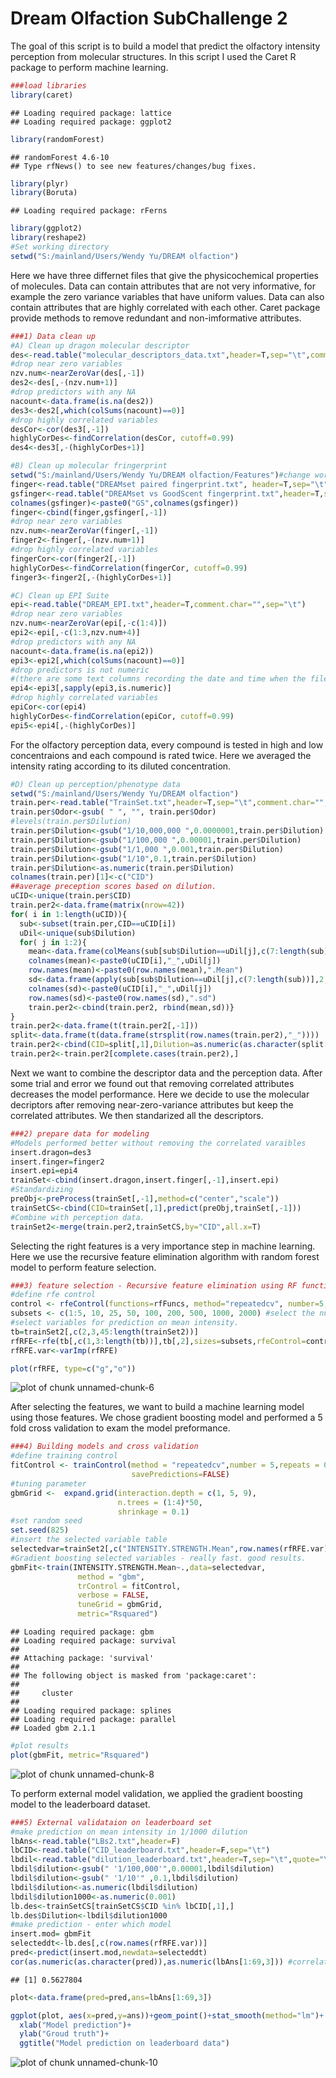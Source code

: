 Dream Olfaction SubChallenge 2
========================================================
The goal of this script is to build a model that predict the olfactory intensity perception from molecular structures. 
In this script I used the Caret R package to perform machine learning. 


```r
###load libraries
library(caret)
```

```
## Loading required package: lattice
## Loading required package: ggplot2
```

```r
library(randomForest)
```

```
## randomForest 4.6-10
## Type rfNews() to see new features/changes/bug fixes.
```

```r
library(plyr)
library(Boruta)
```

```
## Loading required package: rFerns
```

```r
library(ggplot2)
library(reshape2)
#Set working directory
setwd("S:/mainland/Users/Wendy Yu/DREAM olfaction")
```

Here we have three differnet files that give the physicochemical properties of molecules. Data can contain attributes that are not very informative, for example the zero variance variables that have uniform values. Data can also contain attributes that are highly correlated with each other. Caret package provide methods to remove redundant and non-imformative attributes. 


```r
###1) Data clean up 
#A) Clean up dragon molecular descriptor 
des<-read.table("molecular_descriptors_data.txt",header=T,sep="\t",comment.char="")
#drop near zero variables
nzv.num<-nearZeroVar(des[,-1])
des2<-des[,-(nzv.num+1)]
#drop predictors with any NA
nacount<-data.frame(is.na(des2))
des3<-des2[,which(colSums(nacount)==0)]
#drop highly correlated variables 
desCor<-cor(des3[,-1])
highlyCorDes<-findCorrelation(desCor, cutoff=0.99)
des4<-des3[,-(highlyCorDes+1)]

#B) Clean up molecular fringerprint 
setwd("S:/mainland/Users/Wendy Yu/DREAM olfaction/Features")#change working directory
finger<-read.table("DREAMset paired fingerprint.txt", header=T,sep="\t", comment.char="")
gsfinger<-read.table("DREAMset vs GoodScent fingerprint.txt",header=T,sep="\t",comment.char="")
colnames(gsfinger)<-paste0("GS",colnames(gsfinger))
finger<-cbind(finger,gsfinger[,-1])
#drop near zero variables
nzv.num<-nearZeroVar(finger[,-1])
finger2<-finger[,-(nzv.num+1)]
#drop highly correlated variables 
fingerCor<-cor(finger2[,-1])
highlyCorDes<-findCorrelation(fingerCor, cutoff=0.99)
finger3<-finger2[,-(highlyCorDes+1)]

#C) Clean up EPI Suite
epi<-read.table("DREAM_EPI.txt",header=T,comment.char="",sep="\t")
#drop near zero variables
nzv.num<-nearZeroVar(epi[,-c(1:4)])
epi2<-epi[,-c(1:3,nzv.num+4)]
#drop predictors with any NA
nacount<-data.frame(is.na(epi2))
epi3<-epi2[,which(colSums(nacount)==0)]
#drop predictors is not numeric 
#(there are some text columns recording the date and time when the file is generated)
epi4<-epi3[,sapply(epi3,is.numeric)]
#drop highly correlated variables
epiCor<-cor(epi4)
highlyCorDes<-findCorrelation(epiCor, cutoff=0.99)
epi5<-epi4[,-(highlyCorDes)]
```

For the olfactory perception data, every compound is tested in high and low concentraions and each compound is rated twice. Here we averaged the intensity rating according to its diluted concentration. 

```r
#D) Clean up perception/phenotype data
setwd("S:/mainland/Users/Wendy Yu/DREAM olfaction")
train.per<-read.table("TrainSet.txt",header=T,sep="\t",comment.char="",strip.white=T)
train.per$Odor<-gsub( " ", "", train.per$Odor)
#levels(train.per$Dilution)
train.per$Dilution<-gsub("1/10,000,000 ",0.0000001,train.per$Dilution) #notice the spac. 
train.per$Dilution<-gsub("1/100,000 ",0.00001,train.per$Dilution)
train.per$Dilution<-gsub("1/1,000 ",0.001,train.per$Dilution)
train.per$Dilution<-gsub("1/10",0.1,train.per$Dilution)
train.per$Dilution<-as.numeric(train.per$Dilution)
colnames(train.per)[1]<-c("CID")
##average preception scores based on dilution.
uCID<-unique(train.per$CID)
train.per2<-data.frame(matrix(nrow=42))
for( i in 1:length(uCID)){
  sub<-subset(train.per,CID==uCID[i])
  uDil<-unique(sub$Dilution)
  for( j in 1:2){
    mean<-data.frame(colMeans(sub[sub$Dilution==uDil[j],c(7:length(sub))],na.rm=T))
    colnames(mean)<-paste0(uCID[i],"_",uDil[j])
    row.names(mean)<-paste0(row.names(mean),".Mean")
    sd<-data.frame(apply(sub[sub$Dilution==uDil[j],c(7:length(sub))],2,sd, na.rm=T))
    colnames(sd)<-paste0(uCID[i],"_",uDil[j])
    row.names(sd)<-paste0(row.names(sd),".sd")
    train.per2<-cbind(train.per2, rbind(mean,sd))}
}
train.per2<-data.frame(t(train.per2[,-1]))
split<-data.frame(t(data.frame(strsplit(row.names(train.per2),"_"))))
train.per2<-cbind(CID=split[,1],Dilution=as.numeric(as.character(split[,2])),train.per2)
train.per2<-train.per2[complete.cases(train.per2),]
```

Next we want to combine the descriptor data and the perception data. After some trial and error we found out that removing correlated attributes decreases the model performance. Here we decide to use the molecular decriptors after removing near-zero-variance attributes but keep the correlated attributes. We then standarized all the descriptors. 

```r
###2) prepare data for modeling 
#Models performed better without removing the correlated varaibles 
insert.dragon=des3 
insert.finger=finger2
insert.epi=epi4
trainSet<-cbind(insert.dragon,insert.finger[,-1],insert.epi)
#Standardizing
preObj<-preProcess(trainSet[,-1],method=c("center","scale"))
trainSetCS<-cbind(CID=trainSet[,1],predict(preObj,trainSet[,-1]))
#Combine with perception data.
trainSet2<-merge(train.per2,trainSetCS,by="CID",all.x=T)
```

Selecting the right features is a very importance step in machine learning. Here we use the recursive feature elimination algorithm with random forest model to perform feature selection. 

```r
###3) feature selection - Recursive feature elimination using RF function
#define rfe control
control <- rfeControl(functions=rfFuncs, method="repeatedcv", number=5,repeats=1)
subsets <- c(1:5, 10, 25, 50, 100, 200, 500, 1000, 2000) #select the number of variables. 
#select variables for prediction on mean intensity. 
tb=trainSet2[,c(2,3,45:length(trainSet2))]
rfRFE<-rfe(tb[,c(1,3:length(tb))],tb[,2],sizes=subsets,rfeControl=control)
rfRFE.var<-varImp(rfRFE)  
```


```r
plot(rfRFE, type=c("g","o"))
```

![plot of chunk unnamed-chunk-6](figure/unnamed-chunk-6-1.png) 

After selecting the features, we want to build a machine learning model using those features. We chose gradient boosting model and performed a 5 fold cross validation to exam the model preformance. 

```r
###4) Building models and cross validation
#define training control
fitControl <- trainControl(method = "repeatedcv",number = 5,repeats = 0, #5 fold cv, repeat 5 times
                           savePredictions=FALSE) 
#tuning parameter
gbmGrid <-  expand.grid(interaction.depth = c(1, 5, 9),
                        n.trees = (1:4)*50,
                        shrinkage = 0.1)
#set random seed
set.seed(825)
#insert the selected variable table
selectedvar=trainSet2[,c("INTENSITY.STRENGTH.Mean",row.names(rfRFE.var))] #use the variables selected from feature selection
#Gradient boosting selected variables - really fast. good results.  
gbmFit<-train(INTENSITY.STRENGTH.Mean~.,data=selectedvar,
               method = "gbm",
               trControl = fitControl,
               verbose = FALSE,
               tuneGrid = gbmGrid,
               metric="Rsquared")
```

```
## Loading required package: gbm
## Loading required package: survival
## 
## Attaching package: 'survival'
## 
## The following object is masked from 'package:caret':
## 
##     cluster
## 
## Loading required package: splines
## Loading required package: parallel
## Loaded gbm 2.1.1
```


```r
#plot results
plot(gbmFit, metric="Rsquared")
```

![plot of chunk unnamed-chunk-8](figure/unnamed-chunk-8-1.png) 

To perform external model validation, we applied the gradient boosting model to the leaderboard dataset. 

```r
###5) External validataion on leaderboard set 
#make prediction on mean intensity in 1/1000 dilution 
lbAns<-read.table("LBs2.txt",header=F)
lbCID<-read.table("CID_leaderboard.txt",header=F,sep="\t")
lbdil<-read.table("dilution_leaderboard.txt",header=T,sep="\t",quote="\"")
lbdil$dilution<-gsub(" '1/100,000'",0.00001,lbdil$dilution)
lbdil$dilution<-gsub(" '1/10'" ,0.1,lbdil$dilution)
lbdil$dilution<-as.numeric(lbdil$dilution)
lbdil$dilution1000<-as.numeric(0.001)
lb.des<-trainSetCS[trainSetCS$CID %in% lbCID[,1],]
lb.des$Dilution<-lbdil$dilution1000 
#make prediction - enter which model
insert.mod= gbmFit
selecteddt<-lb.des[,c(row.names(rfRFE.var))]
pred<-predict(insert.mod,newdata=selecteddt)
cor(as.numeric(as.character(pred)),as.numeric(lbAns[1:69,3])) #correlation coefficient
```

```
## [1] 0.5627804
```

```r
plot<-data.frame(pred=pred,ans=lbAns[1:69,3])
```


```r
ggplot(plot, aes(x=pred,y=ans))+geom_point()+stat_smooth(method="lm")+
  xlab("Model prediction")+
  ylab("Groud truth")+
  ggtitle("Model prediction on leaderboard data")
```

![plot of chunk unnamed-chunk-10](figure/unnamed-chunk-10-1.png) 
